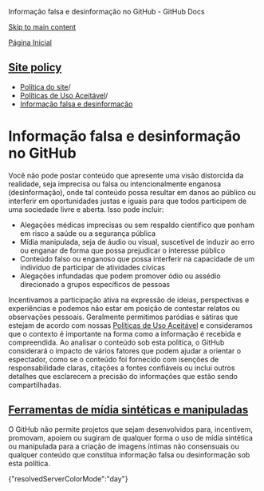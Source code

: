 Informação falsa e desinformação no GitHub - GitHub Docs

[Skip to main content](#main-content)

[Página Inicial](/pt)

[Site policy](/pt/site-policy)
----------

* [Política do site](/pt/site-policy)/
* [Políticas de Uso Aceitável](/pt/site-policy/acceptable-use-policies)/
* [Informação falsa e desinformação](/pt/site-policy/acceptable-use-policies/github-misinformation-and-disinformation)

Informação falsa e desinformação no GitHub
==========

Você não pode postar conteúdo que apresente uma visão distorcida da realidade, seja imprecisa ou falsa ou intencionalmente enganosa (desinformação), onde tal conteúdo possa resultar em danos ao público ou interferir em oportunidades justas e iguais para que todos participem de uma sociedade livre e aberta. Isso pode incluir:

* Alegações médicas imprecisas ou sem respaldo científico que ponham em risco a saúde ou a segurança pública
* Mídia manipulada, seja de áudio ou visual, suscetível de induzir ao erro ou enganar de forma que possa prejudicar o interesse público
* Conteúdo falso ou enganoso que possa interferir na capacidade de um indivíduo de participar de atividades cívicas
* Alegações infundadas que podem promover ódio ou assédio direcionado a grupos específicos de pessoas

Incentivamos a participação ativa na expressão de ideias, perspectivas e experiências e podemos não estar em posição de contestar relatos ou observações pessoais. Geralmente permitimos paródias e sátiras que estejam de acordo com nossas [Políticas de Uso Aceitável](/pt/site-policy/acceptable-use-policies/github-acceptable-use-policies) e consideramos que o contexto é importante na forma como a informação é recebida e compreendida. Ao analisar o conteúdo sob esta política, o GitHub considerará o impacto de vários fatores que podem ajudar a orientar o espectador, como se o conteúdo foi fornecido com isenções de responsabilidade claras, citações a fontes confiáveis ou inclui outros detalhes que esclarecem a precisão do informações que estão sendo compartilhadas.

[Ferramentas de mídia sintéticas e manipuladas](#ferramentas-de-mídia-sintéticas-e-manipuladas)
----------

O GitHub não permite projetos que sejam desenvolvidos para, incentivem, promovam, apoiem ou sugiram de qualquer forma o uso de mídia sintética ou manipulada para a criação de imagens íntimas não consensuais ou qualquer conteúdo que constitua informação falsa ou desinformação sob esta política.

{"resolvedServerColorMode":"day"}
